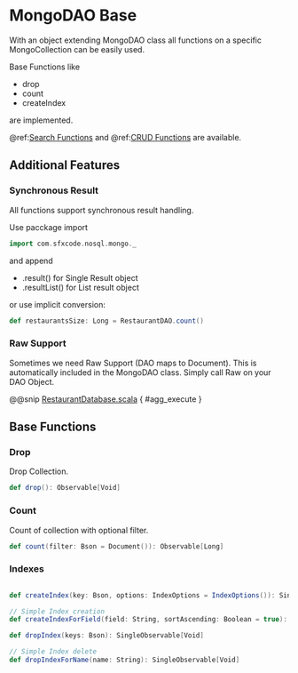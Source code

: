 # MongoDAO Base

With an object extending MongoDAO class all functions on a specific MongoCollection can be easily used.

Base Functions like

* drop
* count
* createIndex

are implemented.

@ref:[Search Functions](search.md) and @ref:[CRUD Functions](crud.md) are available.

##

## Additional Features

### Synchronous Result

All functions support synchronous result handling.

Use pacckage import
```scala
import com.sfxcode.nosql.mongo._
```

and append

* .result() for Single Result object
* .resultList() for List result object

or use implicit conversion:

```scala
def restaurantsSize: Long = RestaurantDAO.count()
```

### Raw Support

Sometimes we need Raw Support (DAO maps to Document).
This is automatically included in the MongoDAO class.
Simply call Raw on your DAO Object.

@@snip [RestaurantDatabase.scala](/src/test/scala/com/sfxcode/nosql/mongo/operation/AggregationSpec.scala) { #agg_execute }

## Base Functions

### Drop

Drop Collection.

```scala
def drop(): Observable[Void]
```

### Count

Count of collection with optional filter.

```scala
def count(filter: Bson = Document()): Observable[Long]
```

### Indexes

```scala

def createIndex(key: Bson, options: IndexOptions = IndexOptions()): SingleObservable[String]

// Simple Index creation
def createIndexForField(field: String, sortAscending: Boolean = true): SingleObservable[String]

def dropIndex(keys: Bson): SingleObservable[Void]

// Simple Index delete
def dropIndexForName(name: String): SingleObservable[Void]

```